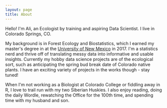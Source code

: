 ```yaml
---
layout: page
title: About
---
```


Hello! I'm Ali, an Ecologist by training and aspiring Data Scientist. I live in Colorado Springs, CO.

My background is in Forest Ecology and Biostatistics, which I earned my master's degree in at the [University of New Mexico](https://biology.unm.edu/) in 2017. I'm a statistics nerd and thrive off of translating messy data into informative and usable insights. Currently my hobby data science projects are of the ecological sort, such as anticipating the spring bud break date of Colorado native plants. I have an exciting variety of projects in the works though - stay tuned! 

When I'm not working as a Biologist at Colorado College or fiddling away in R, I love to trail run with my two Siberian Huskies. I also enjoy reading, doing the daily Wordle, rewatching the Office for the 100th time, and spending time with my husband and son.
